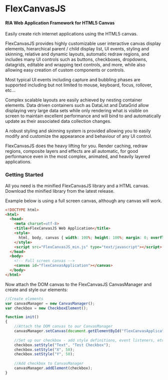 # FlexCanvasJS

#### RIA Web Application Framework for HTML5 Canvas ####

Easily create rich internet applications using the HTML5 canvas.

FlexCanvasJS provides highly customizable user interactive canvas display elements, hierarchical parent / child display list, UI events, styling and skinning, relative and dynamic layouts, automatic redraw regions, and includes many UI controls such as buttons, checkboxes, dropdowns, datagrids, editable and wrapping text controls, and more, while also allowing easy creation of custom components or controls.

Most typical UI events including capture and bubbling phases are supported including but not limited to mouse, keyboard, focus, rollover, etc... 

Complex scalable layouts are easily achieved by nesting container elements. Data driven containers such as DataList and DataGrid allow displaying very large data sets while only rendering what is visible on screen to maintain excellent performance and will bind to and automatically update as their associated data collection changes. 

A robust styling and skinning system is provided allowing you to easily modify and customize the appearance and behaviour of any UI control. 

FlexCanvasJS does the heavy lifting for you. Render caching, redraw regions, composite layers and effects are all automatic, for good performance  even in the most complex, animated, and heavily layered applications. 

### Getting Started ###

All you need is the minified FlexCanvasJS library and a HTML canvas.
Download the minified library from the latest release. 

Example below is using a full screen canvas, although any canvas will work.
  
```html
<!DOCTYPE html>
<html>
  <head>
    <meta charset=utf-8>
    <title>FlexCanvasJS Web Application</title>
    <style>
      html, body, canvas { width: 100%; height: 100%; margin: 0; overflow: hidden; }
    </style>
    <script src="FlexCanvasJS_min.js" type="text/javascript"></script> 
  </head>
  <body>
    <!-- Full screen canvas -->
    <canvas id="flexCanvasApplication"></canvas>
  </body>
</html>
```
Now attach the DOM canvas to the FlexCanvasJS CanvasManager and create and style our elements:

```javascript
//Create elements
var canvasManager = new CanvasManager();
var checkbox = new CheckboxElement();

function init()
{
	//Attach the DOM canvas to our CanvasManager
	canvasManager.setCanvas(document.getElementById("flexCanvasApplication"));
	
	//Set up our checkbox - add style definitions, event listeners, etc.
	checkbox.setStyle("Text", "Test Checkbox");
	checkbox.setStyle("X", 50);
	checkbox.setStyle("Y", 50);
	
	//Add checkbox to CanvasManager
	canvasManager.addElement(checkbox);
}
```
